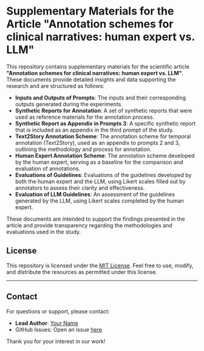 # Supplementary Materials for the Article "Annotation schemes for clinical narratives: human expert vs. LLM"

This repository contains supplementary materials for the scientific article **"Annotation schemes for clinical narratives: human expert vs. LLM"**. These documents provide detailed insights and data supporting the research and are structured as follows:

- **Inputs and Outputs of Prompts**: The inputs and their corresponding outputs generated during the experiments.
- **Synthetic Reports for Annotation**: A set of synthetic reports that were used as reference materials for the annotation process.
- **Synthetic Report as Appendix in Prompts 3**: A specific synthetic report that is included as an appendix in the third prompt of the study.
- **Text2Story Annotation Scheme**: The annotation scheme for temporal annotation (Text2Story), used as an appendix to prompts 2 and 3, outlining the methodology and process for annotation.
- **Human Expert Annotation Scheme**: The annotation scheme developed by the human expert, serving as a baseline for the comparison and evaluation of annotations.
- **Evaluations of Guidelines**: Evaluations of the guidelines developed by both the human expert and the LLM, using Likert scales filled out by annotators to assess their clarity and effectiveness.
- **Evaluation of LLM Guidelines**: An assessment of the guidelines generated by the LLM, using Likert scales completed by the human expert.

These documents are intended to support the findings presented in the article and provide transparency regarding the methodologies and evaluations used in the study.


## License

This repository is licensed under the [MIT License](LICENSE). Feel free to use, modify, and distribute the resources as permitted under this license.

---

## Contact

For questions or support, please contact:
- **Lead Author**: [Your Name](mailto:your.email@example.com)
- GitHub Issues: Open an issue [here](https://github.com/yourusername/medical-annotation-support-files/issues)

Thank you for your interest in our work!
